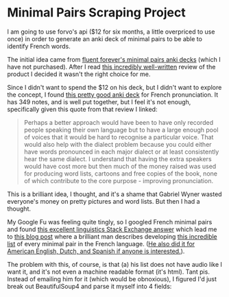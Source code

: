 Minimal Pairs Scraping Project
==============================

I am going to use forvo's api ($12 for six months, a little overpriced to use
once) in order to generate an anki deck of minimal pairs to be able to identify
French words.

The initial idea came from [fluent forever's minimal pairs anki
decks][0] (which I have not purchased). After I read [this incredibly
well-written][1] review of the product I decided it wasn't the right choice for
me.

Since I didn't want to spend the $12 on his deck, but I didn't want to
explore the concept, I found [this pretty good anki deck][2] for French
pronunciation. It has 349 notes, and is well put together, but I feel it's not
enough, specifically given this quote from that review I linked:

> Perhaps a better approach would have been to have only recorded people
> speaking their own language but to have a large enough pool of voices that it
> would be hard to recognise a particular voice. That would also help with the
> dialect problem because you could either have words pronounced in each major
> dialect or at least consistently hear the same dialect. I understand that
> having the extra speakers would have cost more but then much of the money
> raised was used for producing word lists, cartoons and free copies of the
> book, none of which contribute to the core purpose - improving pronunciation.

This is a brilliant idea, I thought, and it's a shame that Gabriel Wyner wasted
everyone's money on pretty pictures and word lists. But then I had a thought.

My Google Fu was feeling quite tingly, so I googled French minimal pairs and
found [this excellent linguistics Stack Exchange answer][3] which lead me to
[this blog post][4] where a brilliant man describes developing [this incredible
list][5] of every minimal pair in the French language. ([He also did it for
American English, Dutch, and Spanish if anyone is interested.][5]).

The problem with this, of course, is that (a) his list does not have audio like
I want it, and it's not even a machine readable format (it's html). Tant pis.
Instead of emailing him for it (which would be obnoxious), I figured I'd just
break out BeautifulSoup4 and parse it myself into 4 fields: 

[0]: https://fluent-forever.com/product/fluent-forever-pronunciation-trainer/
[1]: https://www.reddit.com/r/German/comments/2przo1/a_review_of_fluent_forever_foreign_language/
[2]: https://ankiweb.net/shared/info/932662308
[3]: https://linguistics.stackexchange.com/a/11634
[4]: http://verbally.flimzy.com/list-of-french-minimal-pairs/
[5]: https://minimalpairs.net/en
